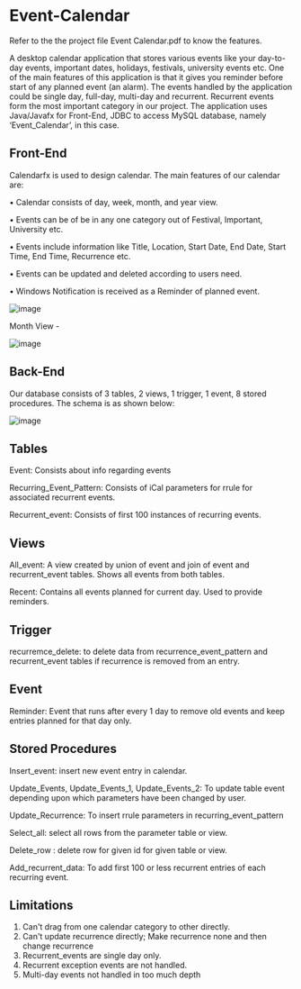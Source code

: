 # Event-Calendar
Refer to the the project file Event Calendar.pdf to know the features.

A desktop calendar application that stores various events like your day-to-day events, important dates,
holidays, festivals, university events etc. One of the main features of this application is that it gives you 
reminder before start of any planned event (an alarm). The events handled by the application could be 
single day, full-day, multi-day and recurrent. Recurrent events form the most important category in our 
project. The application uses Java/Javafx for Front-End, JDBC to access MySQL database, namely 
‘Event_Calendar’, in this case.

## Front-End

Calendarfx is used to design calendar. The main features of our calendar are:

• Calendar consists of day, week, month, and year view.

• Events can be of be in any one category out of Festival, Important, University etc.

• Events include information like Title, Location, Start Date, End Date, Start Time, End Time, 
Recurrence etc.

• Events can be updated and deleted according to users need.

• Windows Notification is received as a Reminder of planned event.

![image](https://user-images.githubusercontent.com/82465969/148736916-abbfc06e-dc42-45ce-819a-9e77349f8feb.png)

Month View - 

![image](https://user-images.githubusercontent.com/82465969/148737052-6f88d8fb-b02b-4d83-bf60-35e7bc4fb02d.png)

## Back-End

Our database consists of 3 tables, 2 views, 1 trigger, 1 event, 8 stored procedures.
The schema is as shown below: 

![image](https://user-images.githubusercontent.com/82465969/148737170-97c940d8-3da1-4cbc-9a3d-8d6aa943c96b.png)

## Tables 

Event: Consists about info regarding events

Recurring_Event_Pattern: Consists of iCal parameters for rrule for associated recurrent events.

Recurrent_event: Consists of first 100 instances of recurring events.

## Views 

All_event: A view created by union of event and join of event and recurrent_event tables. Shows all 
events from both tables.

Recent: Contains all events planned for current day. Used to provide reminders. 

## Trigger

recurremce_delete: to delete data from recurrence_event_pattern and recurrent_event tables if recurrence 
is removed from an entry.

## Event 

Reminder: Event that runs after every 1 day to remove old events and keep entries planned for that day
only.

## Stored Procedures 

Insert_event: insert new event entry in calendar.

Update_Events, Update_Events_1, Update_Events_2: To update table event depending upon which 
parameters have been changed by user.

Update_Recurrence: To insert rrule parameters in recurring_event_pattern

Select_all: select all rows from the parameter table or view.

Delete_row : delete row for given id for given table or view.

Add_recurrent_data: To add first 100 or less recurrent entries of each recurring event.

## Limitations 

1) Can't drag from one calendar category to other directly.
2) Can't update recurrence directly; Make recurrence none and then change recurrence
3) Recurrent_events are single day only.
4) Recurrent exception events are not handled.
5) Multi-day events not handled in too much depth
